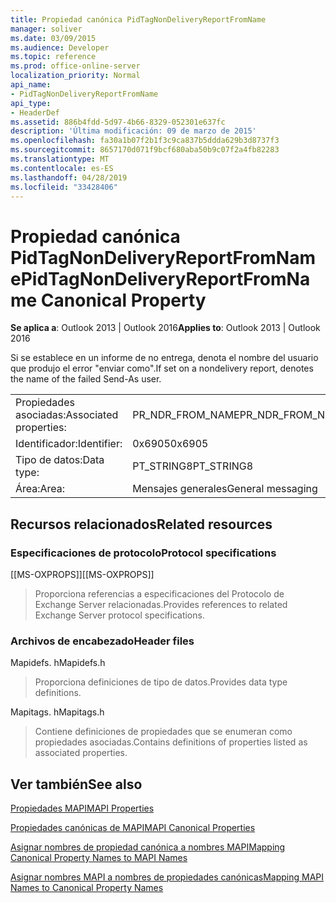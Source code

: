 ```yaml
---
title: Propiedad canónica PidTagNonDeliveryReportFromName
manager: soliver
ms.date: 03/09/2015
ms.audience: Developer
ms.topic: reference
ms.prod: office-online-server
localization_priority: Normal
api_name:
- PidTagNonDeliveryReportFromName
api_type:
- HeaderDef
ms.assetid: 886b4fdd-5d97-4b66-8329-052301e637fc
description: 'Última modificación: 09 de marzo de 2015'
ms.openlocfilehash: fa30a1b07f2b1f3c9ca837b5ddda629b3d8737f3
ms.sourcegitcommit: 8657170d071f9bcf680aba50b9c07f2a4fb82283
ms.translationtype: MT
ms.contentlocale: es-ES
ms.lasthandoff: 04/28/2019
ms.locfileid: "33428406"
---
```

# <a name="pidtagnondeliveryreportfromname-canonical-property"></a><span data-ttu-id="5c650-103">Propiedad canónica PidTagNonDeliveryReportFromName</span><span class="sxs-lookup"><span data-stu-id="5c650-103">PidTagNonDeliveryReportFromName Canonical Property</span></span>

  
  
<span data-ttu-id="5c650-104">**Se aplica a**: Outlook 2013 | Outlook 2016</span><span class="sxs-lookup"><span data-stu-id="5c650-104">**Applies to**: Outlook 2013 | Outlook 2016</span></span> 
  
<span data-ttu-id="5c650-105">Si se establece en un informe de no entrega, denota el nombre del usuario que produjo el error "enviar como".</span><span class="sxs-lookup"><span data-stu-id="5c650-105">If set on a nondelivery report, denotes the name of the failed Send-As user.</span></span>
  
|||
|:-----|:-----|
|<span data-ttu-id="5c650-106">Propiedades asociadas:</span><span class="sxs-lookup"><span data-stu-id="5c650-106">Associated properties:</span></span>  <br/> |<span data-ttu-id="5c650-107">PR_NDR_FROM_NAME</span><span class="sxs-lookup"><span data-stu-id="5c650-107">PR_NDR_FROM_NAME</span></span>  <br/> |
|<span data-ttu-id="5c650-108">Identificador:</span><span class="sxs-lookup"><span data-stu-id="5c650-108">Identifier:</span></span>  <br/> |<span data-ttu-id="5c650-109">0x6905</span><span class="sxs-lookup"><span data-stu-id="5c650-109">0x6905</span></span>  <br/> |
|<span data-ttu-id="5c650-110">Tipo de datos:</span><span class="sxs-lookup"><span data-stu-id="5c650-110">Data type:</span></span>  <br/> |<span data-ttu-id="5c650-111">PT_STRING8</span><span class="sxs-lookup"><span data-stu-id="5c650-111">PT_STRING8</span></span>  <br/> |
|<span data-ttu-id="5c650-112">Área:</span><span class="sxs-lookup"><span data-stu-id="5c650-112">Area:</span></span>  <br/> |<span data-ttu-id="5c650-113">Mensajes generales</span><span class="sxs-lookup"><span data-stu-id="5c650-113">General messaging</span></span>  <br/> |
   
## <a name="related-resources"></a><span data-ttu-id="5c650-114">Recursos relacionados</span><span class="sxs-lookup"><span data-stu-id="5c650-114">Related resources</span></span>

### <a name="protocol-specifications"></a><span data-ttu-id="5c650-115">Especificaciones de protocolo</span><span class="sxs-lookup"><span data-stu-id="5c650-115">Protocol specifications</span></span>

<span data-ttu-id="5c650-116">[[MS-OXPROPS]]</span><span class="sxs-lookup"><span data-stu-id="5c650-116">[[MS-OXPROPS]]</span></span> 
  
> <span data-ttu-id="5c650-117">Proporciona referencias a especificaciones del Protocolo de Exchange Server relacionadas.</span><span class="sxs-lookup"><span data-stu-id="5c650-117">Provides references to related Exchange Server protocol specifications.</span></span>
    
### <a name="header-files"></a><span data-ttu-id="5c650-118">Archivos de encabezado</span><span class="sxs-lookup"><span data-stu-id="5c650-118">Header files</span></span>

<span data-ttu-id="5c650-119">Mapidefs. h</span><span class="sxs-lookup"><span data-stu-id="5c650-119">Mapidefs.h</span></span>
  
> <span data-ttu-id="5c650-120">Proporciona definiciones de tipo de datos.</span><span class="sxs-lookup"><span data-stu-id="5c650-120">Provides data type definitions.</span></span>
    
<span data-ttu-id="5c650-121">Mapitags. h</span><span class="sxs-lookup"><span data-stu-id="5c650-121">Mapitags.h</span></span>
  
> <span data-ttu-id="5c650-122">Contiene definiciones de propiedades que se enumeran como propiedades asociadas.</span><span class="sxs-lookup"><span data-stu-id="5c650-122">Contains definitions of properties listed as associated properties.</span></span>
    
## <a name="see-also"></a><span data-ttu-id="5c650-123">Ver también</span><span class="sxs-lookup"><span data-stu-id="5c650-123">See also</span></span>



[<span data-ttu-id="5c650-124">Propiedades MAPI</span><span class="sxs-lookup"><span data-stu-id="5c650-124">MAPI Properties</span></span>](mapi-properties.md)
  
[<span data-ttu-id="5c650-125">Propiedades canónicas de MAPI</span><span class="sxs-lookup"><span data-stu-id="5c650-125">MAPI Canonical Properties</span></span>](mapi-canonical-properties.md)
  
[<span data-ttu-id="5c650-126">Asignar nombres de propiedad canónica a nombres MAPI</span><span class="sxs-lookup"><span data-stu-id="5c650-126">Mapping Canonical Property Names to MAPI Names</span></span>](mapping-canonical-property-names-to-mapi-names.md)
  
[<span data-ttu-id="5c650-127">Asignar nombres MAPI a nombres de propiedades canónicas</span><span class="sxs-lookup"><span data-stu-id="5c650-127">Mapping MAPI Names to Canonical Property Names</span></span>](mapping-mapi-names-to-canonical-property-names.md)

